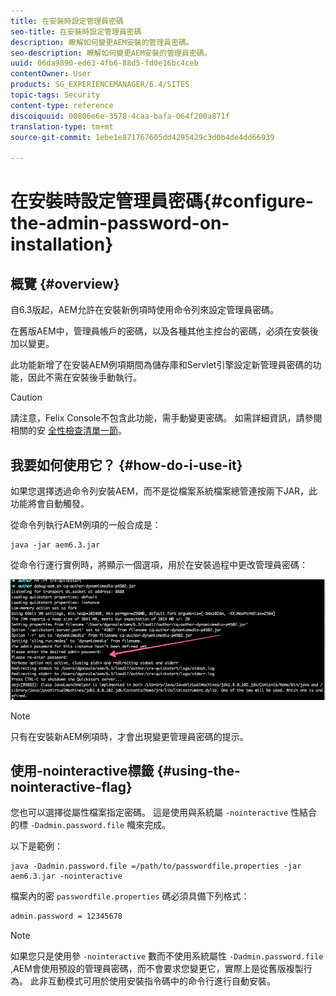 ```yaml
---
title: 在安裝時設定管理員密碼
seo-title: 在安裝時設定管理員密碼
description: 瞭解如何變更AEM安裝的管理員密碼。
seo-description: 瞭解如何變更AEM安裝的管理員密碼。
uuid: 06da9890-ed63-4fb6-88d5-fd0e16bc4ceb
contentOwner: User
products: SG_EXPERIENCEMANAGER/6.4/SITES
topic-tags: Security
content-type: reference
discoiquuid: 00806e6e-3578-4caa-bafa-064f200a871f
translation-type: tm+mt
source-git-commit: 1ebe1e871767605dd4295429c3d0b4de4dd66939

---
```



# 在安裝時設定管理員密碼{#configure-the-admin-password-on-installation}

## 概覽 {#overview}

自6.3版起，AEM允許在安裝新例項時使用命令列來設定管理員密碼。

在舊版AEM中，管理員帳戶的密碼，以及各種其他主控台的密碼，必須在安裝後加以變更。

此功能新增了在安裝AEM例項期間為儲存庫和Servlet引擎設定新管理員密碼的功能，因此不需在安裝後手動執行。

>[!CAUTION]
>
>請注意，Felix Console不包含此功能，需手動變更密碼。 如需詳細資訊，請參閱相關的安 [全性檢查清單一節](/help/sites-administering/security-checklist.md#change-default-passwords-for-the-aem-and-osgi-console-admin-accounts)。

## 我要如何使用它？ {#how-do-i-use-it}

如果您選擇透過命令列安裝AEM，而不是從檔案系統檔案總管連按兩下JAR，此功能將會自動觸發。

從命令列執行AEM例項的一般合成是：

```shell
java -jar aem6.3.jar
```

從命令行運行實例時，將顯示一個選項，用於在安裝過程中更改管理員密碼：

![chlimage_1-116](assets/chlimage_1-116.png)

>[!NOTE]
>
>只有在安裝新AEM例項時，才會出現變更管理員密碼的提示。

## 使用-nointeractive標籤 {#using-the-nointeractive-flag}

您也可以選擇從屬性檔案指定密碼。 這是使用與系統屬 `-nointeractive` 性結合的標 `-Dadmin.password.file` 幟來完成。

以下是範例：

```shell
java -Dadmin.password.file =/path/to/passwordfile.properties -jar aem6.3.jar -nointeractive
```

檔案內的密 `passwordfile.properties` 碼必須具備下列格式：

```xml
admin.password = 12345678
```

>[!NOTE]
>
>如果您只是使用參 `-nointeractive` 數而不使用系統屬性 `-Dadmin.password.file` ,AEM會使用預設的管理員密碼，而不會要求您變更它，實際上是從舊版複製行為。 此非互動模式可用於使用安裝指令碼中的命令行進行自動安裝。

